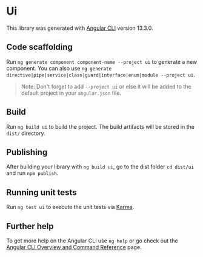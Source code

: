 # Ui

This library was generated with [Angular CLI](https://github.com/angular/angular-cli) version 13.3.0.

## Code scaffolding

Run `ng generate component component-name --project ui` to generate a new component. You can also use `ng generate directive|pipe|service|class|guard|interface|enum|module --project ui`.
> Note: Don't forget to add `--project ui` or else it will be added to the default project in your `angular.json` file. 

## Build

Run `ng build ui` to build the project. The build artifacts will be stored in the `dist/` directory.

## Publishing

After building your library with `ng build ui`, go to the dist folder `cd dist/ui` and run `npm publish`.

## Running unit tests

Run `ng test ui` to execute the unit tests via [Karma](https://karma-runner.github.io).

## Further help

To get more help on the Angular CLI use `ng help` or go check out the [Angular CLI Overview and Command Reference](https://angular.io/cli) page.
